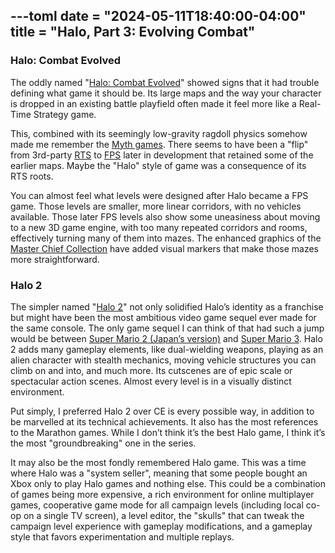 ---toml
date = "2024-05-11T18:40:00-04:00"
title = "Halo, Part 3: Evolving Combat"
---

### Halo: Combat Evolved

The oddly named "[Halo: Combat Evolved](https://en.wikipedia.org/wiki/Halo:_Combat_Evolved)" showed signs that it had trouble defining what game it should be. Its large maps and the way your character is dropped in an existing battle playfield often made it feel more like a Real-Time Strategy game.

This, combined with its seemingly low-gravity ragdoll physics somehow made me remember the [Myth games](https://en.wikipedia.org/wiki/Myth_%28video_game_series%29). There seems to have been a "flip" from 3rd-party [RTS](https://en.wikipedia.org/wiki/Real-time_strategy) to [FPS](https://en.wikipedia.org/wiki/First-person_shooter) later in development that retained some of the earlier maps. Maybe the "Halo" style of game was a consequence of its RTS roots.

You can almost feel what levels were designed after Halo became a FPS game. Those levels are smaller, more linear corridors, with no vehicles available. Those later FPS levels also show some uneasiness about moving to a new 3D game engine, with too many repeated corridors and rooms, effectively turning many of them into mazes. The enhanced graphics of the [Master Chief Collection](https://en.wikipedia.org/wiki/Halo:_The_Master_Chief_Collection) have added visual markers that make those mazes more straightforward.

### Halo 2

The simpler named "[Halo 2](https://en.wikipedia.org/wiki/Halo_2)" not only solidified Halo’s identity as a franchise but might have been the most ambitious video game sequel ever made for the same console. The only game sequel I can think of that had such a jump would be between [Super Mario 2 (Japan’s version)](https://en.wikipedia.org/wiki/Super_Mario_Bros.:_The_Lost_Levels) and [Super Mario 3](https://en.wikipedia.org/wiki/Super_Mario_Bros._3). Halo 2 adds many gameplay elements, like dual-wielding weapons, playing as an alien character with stealth mechanics, moving vehicle structures you can climb on and into, and much more. Its cutscenes are of epic scale or spectacular action scenes. Almost every level is in a visually distinct environment.

Put simply, I preferred Halo 2 over CE is every possible way, in addition to be marvelled at its technical achievements. It also has the most references to the Marathon games. While I don’t think it’s the best Halo game, I think it’s the most "groundbreaking" one in the series.

It may also be the most fondly remembered Halo game. This was a time where Halo was a "system seller", meaning that some people bought an Xbox only to play Halo games and nothing else. This could be a combination of games being more expensive, a rich environment for online multiplayer games, cooperative game mode for all campaign levels (including local co-op on a single TV screen), a level editor, the "skulls" that can tweak the campaign level experience with gameplay modifications, and a gameplay style that favors experimentation and multiple replays.
